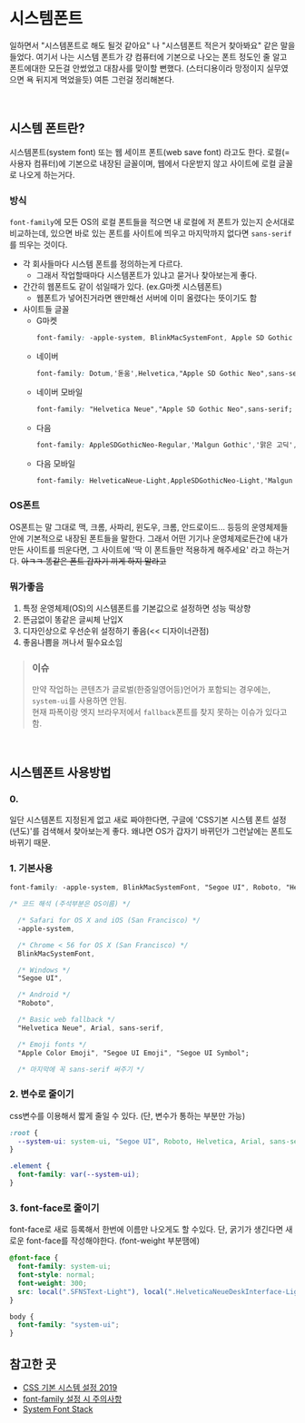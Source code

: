 # 시스템폰트
일하면서 "시스템폰트로 해도 될것 같아요" 나 "시스템폰트 적은거 찾아봐요" 같은 말을 들었다.
여기서 나는 시스템 폰트가 걍 컴퓨터에 기본으로 나오는 폰트 정도인 줄 알고 폰트에대한 모든걸 안썼었고
대참사를 맞이할 뻔했다. (스터디용이라 망정이지 실무였으면 욕 뒤지게 먹었을듯)
여튼 그런걸 정리해본다.

<br>

## 시스템 폰트란?
시스템폰트(system font) 또는 웹 세이프 폰트(web save font) 라고도 한다.
로컬(=사용자 컴퓨터)에 기본으로 내장된 글꼴이며,
웹에서 다운받지 않고 사이트에 로컬 글꼴로 나오게 하는거다.

### 방식
`font-family`에 모든 OS의 로컬 폰트들을 적으면 내 로컬에 저 폰트가 있는지 순서대로 비교하는데,
있으면 바로 있는 폰트를 사이트에 띄우고 마지막까지 없다면 `sans-serif`를 띄우는 것이다.

- 각 회사들마다 시스템 폰트를 정의하는게 다르다.
  - 그래서 작업할때마다 시스템폰트가 있냐고 묻거나 찾아보는게 좋다.
- 간간히 웹폰트도 같이 섞일때가 있다. (ex.G마켓 시스템폰트)
  - 웹폰트가 넣어진거라면 왠만해선 서버에 이미 올렸다는 뜻이기도 함
- 사이트들 글꼴
    - G마켓
      ```css
      font-family: -apple-system, BlinkMacSystemFont, Apple SD Gothic Neo, Roboto, 'Gmarket Sans', Tahoma, sans-serif;
      ```
    - 네이버
      ```css
      font-family: Dotum,'돋움',Helvetica,"Apple SD Gothic Neo",sans-serif;
      ```
    - 네이버 모바일
      ```css
      font-family: "Helvetica Neue","Apple SD Gothic Neo",sans-serif;
      ```
    - 다음
      ```css
      font-family: AppleSDGothicNeo-Regular,'Malgun Gothic','맑은 고딕',dotum,'돋움',sans-serif;
      ```
    - 다음 모바일
      ```css
      font-family: HelveticaNeue-Light,AppleSDGothicNeo-Light,'Malgun Gothic','맑은 고딕',sans-serif;
      ```

### OS폰트
OS폰트는 말 그대로 맥, 크롬, 사파리, 윈도우, 크롬, 안드로이드... 등등의 운영체제들 안에
기본적으로 내장된 폰트들을 말한다.
그래서 어떤 기기나 운영체제로든간에 내가 만든 사이트를 띄운다면,
그 사이트에 '딱 이 폰트들만 적용하게 해주세요' 라고 하는거다.
~~아ㅋㅋ 똥같은 폰트 갑자기 끼게 하지 말라고~~

### 뭐가좋음
1. 특정 운영체제(OS)의 시스템폰트를 기본값으로 설정하면 성능 떡상향
2. 뜬금없이 똥같은 글씨체 난입X
3. 디자인상으로 우선순위 설정하기 좋음(<< 디자이너관점)
4. 좋음나쁨을 꺼나서 필수요소임

> ### 이슈
> 만약 작업하는 콘텐츠가 글로벌(한중일영어등)언어가 포함되는 경우에는, `system-ui`를 사용하면 안됨.<br>
> 현재 파폭이랑 엣지 브라우저에서
> `fallback`폰트를 찾지 못하는 이슈가 있다고 함.

<br>

## 시스템폰트 사용방법

### 0.
일단 시스템폰트 지정된게 없고 새로 짜야한다면,
구글에 'CSS기본 시스템 폰트 설정 (년도)'를 검색해서 찾아보는게 좋다.
왜냐면 OS가 갑자기 바뀌던가 그런날에는 폰트도 바뀌기 때문.

### 1. 기본사용
```css
font-family: -apple-system, BlinkMacSystemFont, "Segoe UI", Roboto, "Helvetica Neue", Arial, "Noto Sans", sans-serif, "Apple Color Emoji", "Segoe UI Emoji", "Segoe UI Symbol", "Noto Color Emoji", sans-serif;
```
```css
/* 코드 해석 (주석부분은 OS이름) */

  /* Safari for OS X and iOS (San Francisco) */
  -apple-system,

  /* Chrome < 56 for OS X (San Francisco) */
  BlinkMacSystemFont,

  /* Windows */
  "Segoe UI",

  /* Android */
  "Roboto",

  /* Basic web fallback */
  "Helvetica Neue", Arial, sans-serif,

  /* Emoji fonts */
  "Apple Color Emoji", "Segoe UI Emoji", "Segoe UI Symbol";

  /* 마지막에 꼭 sans-serif 써주기 */
```

### 2. 변수로 줄이기
css변수를 이용해서 짧게 줄일 수 있다.
(단, 변수가 통하는 부분만 가능)
```css
:root {
  --system-ui: system-ui, "Segoe UI", Roboto, Helvetica, Arial, sans-serif, "Apple Color Emoji", "Segoe UI Emoji", "Segoe UI Symbol";
}

.element {
  font-family: var(--system-ui);
}
```

### 3. font-face로 줄이기
font-face로 새로 등록해서 한번에 이름만 나오게도 할 수있다.
단, 굵기가 생긴다면 새로운 font-face를 작성해야한다. (font-weight 부분땜에)
```css
@font-face {
  font-family: system-ui;
  font-style: normal;
  font-weight: 300;
  src: local(".SFNSText-Light"), local(".HelveticaNeueDeskInterface-Light"), local(".LucidaGrandeUI"), local("Ubuntu Light"), local("Segoe UI Light"), local("Roboto-Light"), local("DroidSans"), local("Tahoma");
}

body {
  font-family: "system-ui";
}
```

## 참고한 곳
- [CSS 기본 시스템 설정 2019](https://uxdev.org/entry/CSS-%EA%B8%B0%EB%B3%B8-%EC%8B%9C%EC%8A%A4%ED%85%9C-%ED%8F%B0%ED%8A%B8-%EC%84%A4%EC%A0%95-2019)
- [font-family 설정 시 주의사항](https://junside.tistory.com/239)
- [System Font Stack](https://css-tricks.com/snippets/css/system-font-stack/)